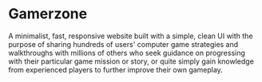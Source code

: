 # Gamerzone

A minimalist, fast, responsive website built with a simple, clean UI with the purpose of sharing hundreds of users' computer game strategies and walkthroughs with millions of others who seek guidance on progressing with their particular game mission or story, or quite simply gain knowledge from experienced players to further improve their own gameplay.
